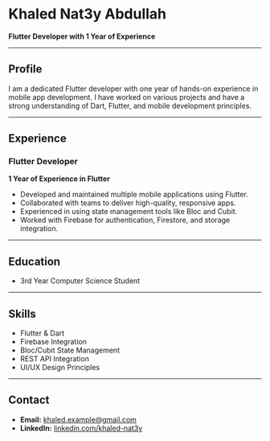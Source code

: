 # Khaled Nat3y Abdullah

**Flutter Developer with 1 Year of Experience**

---

## Profile

I am a dedicated Flutter developer with one year of hands-on experience in mobile app development. I have worked on various projects and have a strong understanding of Dart, Flutter, and mobile development principles.

---

## Experience

### Flutter Developer

**1 Year of Experience in Flutter**

- Developed and maintained multiple mobile applications using Flutter.
- Collaborated with teams to deliver high-quality, responsive apps.
- Experienced in using state management tools like Bloc and Cubit.
- Worked with Firebase for authentication, Firestore, and storage integration.

---

## Education

- 3rd Year Computer Science Student

---

## Skills

- Flutter & Dart
- Firebase Integration
- Bloc/Cubit State Management
- REST API Integration
- UI/UX Design Principles

---

## Contact

- **Email:** khaled.example@gmail.com
- **LinkedIn:** [linkedin.com/khaled-nat3y](https://www.linkedin.com/in/khaled-nat3y-a057462a1/)

